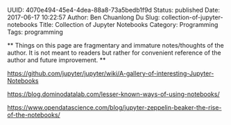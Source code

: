 UUID: 4070e494-45e4-4dea-88a8-73a5bedb1f9d
Status: published
Date: 2017-06-17 10:22:57
Author: Ben Chuanlong Du
Slug: collection-of-jupyter-notebooks
Title: Collection of Jupyter Notebooks
Category: Programming
Tags: programming

**
Things on this page are
fragmentary and immature notes/thoughts of the author.
It is not meant to readers
but rather for convenient reference of the author and future improvement.
**


https://github.com/jupyter/jupyter/wiki/A-gallery-of-interesting-Jupyter-Notebooks

https://blog.dominodatalab.com/lesser-known-ways-of-using-notebooks/

https://www.opendatascience.com/blog/jupyter-zeppelin-beaker-the-rise-of-the-notebooks/


